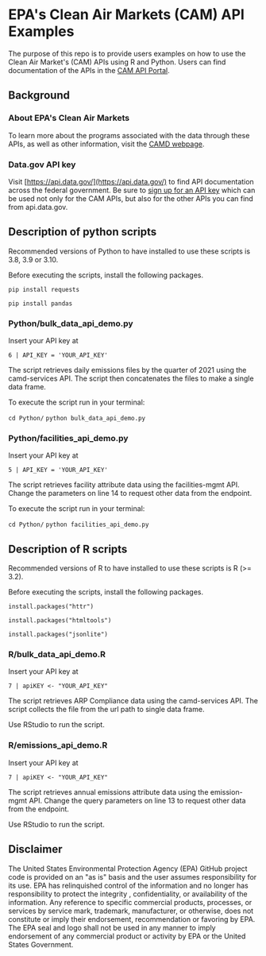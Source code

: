 # EPA's Clean Air Markets (CAM) API Examples
The purpose of this repo is to provide users examples on how to use the Clean Air Market's (CAM) APIs using R and Python. Users can find documentation of the APIs in the [CAM API Portal](https://www.epa.gov/airmarkets/cam-api-portal).

## Background
### About EPA's Clean Air Markets
To learn more about the programs associated with the data through these APIs, as well as other information, visit the [CAMD webpage](https://www.epa.gov/airmarkets).

### Data.gov API key
Visit [https://api.data.gov/](https://api.data.gov/) to find API documentation across the federal government. Be sure to [sign up for an API key](https://api.data.gov/signup/) which can be used not only for the CAM APIs, but also for the other APIs you can find from api.data.gov.

## Description of python scripts
Recommended versions of Python to have installed to use these scripts is 3.8, 3.9 or 3.10.

Before executing the scripts, install the following packages.

`pip install requests`

`pip install pandas`

### Python/bulk_data_api_demo.py
Insert your API key at

`6 | API_KEY = 'YOUR_API_KEY'`

The script retrieves daily emissions files by the quarter of 2021 using the camd-services API. The script then concatenates the files to make a single data frame.

To execute the script run in your terminal:

`cd Python/`
`python bulk_data_api_demo.py`

### Python/facilities_api_demo.py
Insert your API key at

`5 | API_KEY = 'YOUR_API_KEY'`

The script retrieves facility attribute data using the facilities-mgmt API. Change the parameters on line 14 to request other data from the endpoint.

To execute the script run in your terminal:

`cd Python/`
`python facilities_api_demo.py`

## Description of R scripts
Recommended versions of R to have installed to use these scripts is R (>= 3.2).

Before executing the scripts, install the following packages.

`install.packages("httr")`

`install.packages("htmltools")`

`install.packages("jsonlite")`

### R/bulk_data_api_demo.R

Insert your API key at

`7 | apiKEY <- "YOUR_API_KEY"`

The script retrieves ARP Compliance data using the camd-services API. The script collects the file from the url path to single data frame.

Use RStudio to run the script.

### R/emissions_api_demo.R

Insert your API key at

`7 | apiKEY <- "YOUR_API_KEY"`

The script retrieves annual emissions attribute data using the emission-mgmt API. Change the query parameters on line 13 to request other data from the endpoint.

Use RStudio to run the script.

## Disclaimer  

The United States Environmental Protection Agency (EPA) GitHub project code is provided on an "as is" basis and the user assumes responsibility for its use. EPA has relinquished control of the information and no longer has responsibility to protect the integrity , confidentiality, or availability of the information. Any reference to specific commercial products, processes, or services by service mark, trademark, manufacturer, or otherwise, does not constitute or imply their endorsement, recommendation or favoring by EPA. The EPA seal and logo shall not be used in any manner to imply endorsement of any commercial product or activity by EPA or the United States Government.
